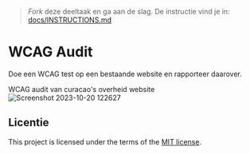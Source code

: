> _Fork_ deze deeltaak en ga aan de slag. De instructie vind je in: [docs/INSTRUCTIONS.md](https://github.com/fdnd-task/all-human-wcag-audit/blob/main/docs/INSTRUCTIONS.md)

# WCAG Audit 

Doe een WCAG test op een bestaande website en rapporteer daarover.

WCAG audit van curacao's overheid website
![Screenshot 2023-10-20 122627](https://github.com/christoph3r3w/all-human-wcag-audit/assets/144007933/cb9d8ab6-9ccc-4751-bd60-0473b121e5e9)

## Licentie

This project is licensed under the terms of the [MIT license](./LICENSE).
